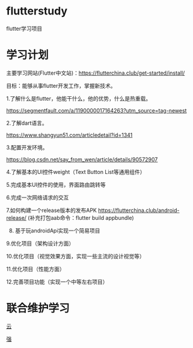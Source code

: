 # flutterstudy
flutter学习项目

# 学习计划

主要学习网站(Flutter中文站)：https://flutterchina.club/get-started/install/

目标：能够从事flutter开发工作，掌握新技术。

 
1.了解什么是flutter，他能干什么，他的优势，什么是热重载。

https://segmentfault.com/a/1190000017164263?utm_source=tag-newest

2.了解dart语言。

https://www.shangyun51.com/articledetail?id=1341

3.配置开发环境。

https://blog.csdn.net/say_from_wen/article/details/90572907

4.了解基本的UI控件weight（Text Button List等通用组件）

5.完成基本UI控件的使用，界面路由跳转等

6.完成一次网络请求的交互

7.如何构建一个release版本的发布APK
https://flutterchina.club/android-release/   (补充打包aab命令：flutter build appbundle)

8. 基于玩androidApi实现一个简易项目

9.优化项目（架构设计方面）

10.优化项目（视觉效果方面，实现一些主流的设计视觉等）

11.优化项目（性能方面）

12.完善项目功能（实现一个中等左右项目）

# 联合维护学习
<a href="https://github.com/lingyun14">云</a>

<a href="https://github.com/lzq879069670">强</a>
